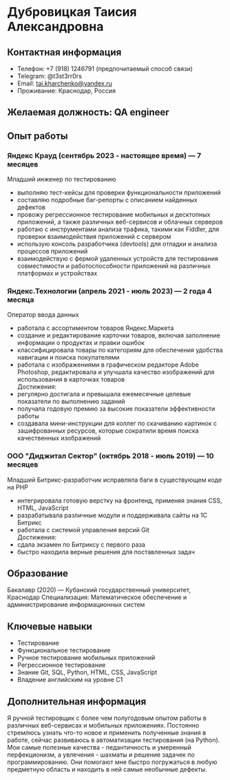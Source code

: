 # Дубровицкая Таисия Александровна

## Контактная информация
- Телефон: +7 (918) 1246791 (предпочитаемый способ связи)
- Telegram: @t3st3rr0rs
- Email: tai.kharchenko@yandex.ru
- Проживание: Краснодар, Россия

## Желаемая должность: QA engineer

## Опыт работы

### Яндекс Крауд (сентябрь 2023 - настоящее время) — 7 месяцев
Младший инженер по тестированию
- выполняю тест-кейсы для проверки функциональности приложений
- составляю подробные баг-репорты с описанием найденных дефектов
- провожу регрессионное тестирование мобильных и десктопных приложений, а также
различных веб-сервисов и облачных серверов
- работаю с инструментами анализа трафика, такими как Fiddler, для проверки взаимодействия
приложений с сервером
- использую консоль разработчика (devtools) для отладки и анализа процессов приложений
- взаимодействую с фермой удаленных устройств для тестирования совместимости и
работоспособности приложений на различных платформах и устройствах

### Яндекс.Технологии (апрель 2021 - июль 2023) — 2 года 4 месяца
Оператор ввода данных
- работала с ассортиментом товаров Яндекс.Маркета
- создание и редактирование карточки товаров, включая заполнение информации о продуктах
и правки ошибок
- классифицировала товары по категориям для обеспечения удобства навигации и поиска
покупателями
- работала с изображениями в графическом редакторе Adobe Photoshop, редактировала и
улучшала качество изображений для использования в карточках товаров <br>
Достижения:
- регулярно достигала и превышала ежемесячные целевые показатели по выполнению
заданий
- получала годовую премию за высокие показатели эффективности работы
- создавала мини-инструкции для коллег по скачиванию картинок с зашифрованных ресурсов,
которые сократили время поиска качественных изображений

### ООО "Диджитал Сектор" (октябрь 2018 - июль 2019) — 10 месяцев
Младший Битрикс-разработчик
исправляла баги в существующем коде на PHP
- интегрировала готовую верстку на фронтенд, применяя знания CSS, HTML, JavaScript
- разрабатывала различные модули и поддерживала сайты на 1С Битрикс
- работала с системой управления версий Git <br>
Достижения:
- сдала экзамен по Битриксу с первого раза
- быстро находила верные решения для поставленных задач

## Образование
Бакалавр (2020) — Кубанский государственный университет, Краснодар
Специализация: Математическое обеспечение и администрирование информационных систем

## Ключевые навыки
- Тестирование
- Функциональное тестирование
- Ручное тестирование мобильных приложений
- Регрессионное тестирование
- Знание Git, SQL, Python, HTML, CSS, JavaScript
- Владение английским на уровне C1

## Дополнительная информация

Я ручной тестировщик с более чем полугодовым опытом работы в различных веб-сервисах и мобильных приложениях. 
Постоянно стремлюсь узнать что-то новое и применить полученные знания в работе, сейчас развиваюсь в автоматизации тестирования (на Python).
Мои самые полезные качества - педантичность и умеренный перфекционизм, а увлечения - шахматы и решение задачек по программированию. 
Они помогают мне быстро погружаться в любую предметную область и находить в ней самые необычные дефекты.

